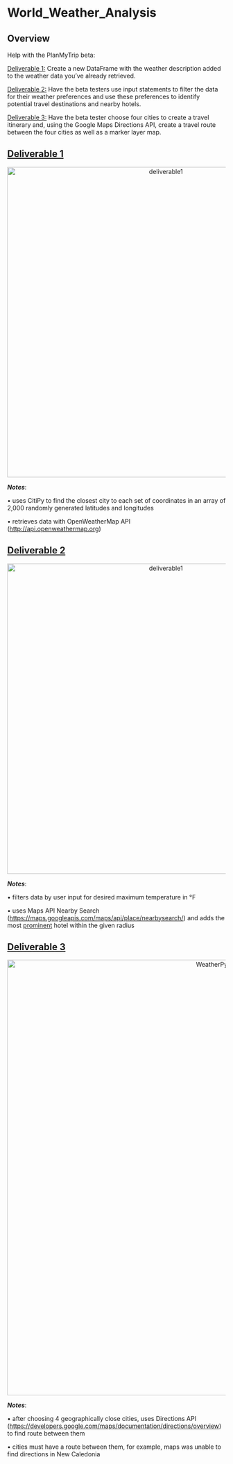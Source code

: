 # World_Weather_Analysis
## Overview
Help with the PlanMyTrip beta:

  [Deliverable 1:](https://github.com/jzebker/World_Weather_Analysis/tree/main/weather_database) Create a new DataFrame with the weather description added to the weather data you’ve already retrieved.
  
  [Deliverable 2:](https://github.com/jzebker/World_Weather_Analysis/tree/main/vacation_search) Have the beta testers use input statements to filter the data for their weather preferences and use these preferences to identify potential travel destinations and nearby hotels.
  
  [Deliverable 3:](https://github.com/jzebker/World_Weather_Analysis/blob/main/vacation_itinerary/WeatherPy_travel_map_markers.png) Have the beta tester choose four cities to create a travel itinerary and, using the Google Maps Directions API, create a travel route between the four cities as well as a marker layer map.
  
## [Deliverable 1](https://github.com/jzebker/World_Weather_Analysis/tree/main/weather_database)
<p align="center">
  <img width="716" alt="deliverable1" src="https://user-images.githubusercontent.com/84994321/126562427-b5815dd6-42dd-4031-94df-aea1952d90de.png">
</p>

***Notes***: 

• uses CitiPy to find the closest city to each set of coordinates in an array of 2,000 randomly generated latitudes and longitudes

• retrieves data with OpenWeatherMap API (http://api.openweathermap.org)

## [Deliverable 2](https://github.com/jzebker/World_Weather_Analysis/tree/main/vacation_search)
<p align="center">
  <img width="716" alt="deliverable1" src="https://user-images.githubusercontent.com/84994321/126563604-3ecf0645-4a0f-4f41-a40d-da96aa25fd75.png">
</p>

***Notes***: 

• filters data by user input for desired maximum temperature in °F

• uses Maps API Nearby Search (https://maps.googleapis.com/maps/api/place/nearbysearch/) and adds the most [prominent](https://github.com/jzebker/World_Weather_Analysis/blob/main/readme_pics/hotel_method.png) hotel within the given radius

## [Deliverable 3](https://github.com/jzebker/World_Weather_Analysis/blob/main/vacation_itinerary/WeatherPy_travel_map_markers.png)
<p align="center">
  <img width="1005" alt="WeatherPy_travel_map" src="https://user-images.githubusercontent.com/84994321/126565747-dda9369c-e651-4d6a-b9f3-d5c65e807f05.png">
</p>

***Notes***: 

• after choosing 4 geographically close cities, uses Directions API (https://developers.google.com/maps/documentation/directions/overview) to find route between them

• cities must have a route between them, for example, maps was unable to find directions in New Caledonia 
